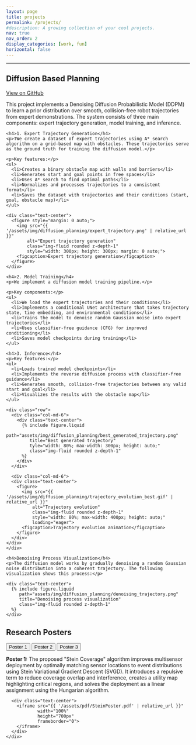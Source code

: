 ```yaml
---
layout: page
title: projects
permalink: /projects/
#description: A growing collection of your cool projects.
nav: true
nav_order: 2
display_categories: [work, fun]
horizontal: false
---
```

---

<h2 class="mt-4">Diffusion Based Planning</h2>

<div class="mb-3">
  <a href="https://github.com/donipologhimire/diffusion_based_planning" class="btn btn-sm btn-outline-primary" target="_blank">
    <i class="fab fa-github mr-1"></i> View on GitHub
  </a>
</div>

<div class="row mt-3">
  <div class="col-12">
    <p>This project implements a Denoising Diffusion Probabilistic Model (DDPM) to learn a prior distribution over smooth, collision-free robot trajectories from expert demonstrations. The system consists of three main components: expert trajectory generation, model training, and inference.</p>
    
    <h4>1. Expert Trajectory Generation</h4>
    <p>TWe create a dataset of expert trajectories using A* search algorithm on a grid-based map with obstacles. These trajectories serve as the ground truth for training the diffusion model.</p>
    
    <p>Key features:</p>
    <ul>
      <li>Creates a binary obstacle map with walls and barriers</li>
      <li>Generates start and goal points in free spaces</li>
      <li>Uses A* search to find optimal paths</li>
      <li>Normalizes and processes trajectories to a consistent format</li>
      <li>Saves the dataset with trajectories and their conditions (start, goal, obstacle map)</li>
    </ul>
    
    <div class="text-center">
      <figure style="margin: 0 auto;">
        <img src="{{ '/assets/img/diffusion_planning/expert_trajectory.png' | relative_url }}" 
            alt="Expert trajectory generation" 
            class="img-fluid rounded z-depth-1"
            style="width: 300px; height: 300px; margin: 0 auto;">
        <figcaption>Expert trajectory generation</figcaption>
      </figure>
    </div>
    
    <h4>2. Model Training</h4>
    <p>We implement a diffusion model training pipeline.</p>
    
    <p>Key components:</p>
    <ul>
      <li>We load the expert trajectories and their conditions</li>
      <li>Implements a conditional UNet architecture that takes trajectory state, time embedding, and environmental conditions</li>
      <li>Trains the model to denoise random Gaussian noise into expert trajectories</li>
      <li>Uses classifier-free guidance (CFG) for improved conditioning</li>
      <li>Saves model checkpoints during training</li>
    </ul>
    
    <h4>3. Inference</h4>
    <p>Key features:</p>
    <ul>
      <li>Loads trained model checkpoints</li>
      <li>Implements the reverse diffusion process with classifier-free guidance</li>
      <li>Generates smooth, collision-free trajectories between any valid start and goal</li>
      <li>Visualizes the results with the obstacle map</li>
    </ul>
    
    <div class="row">
      <div class="col-md-6">
        <div class="text-center">
          {% include figure.liquid 
             path="assets/img/diffusion_planning/best_generated_trajectory.png"
             title="Best generated trajectory" 
             tyle="width: 80%; max-width: 300px; height: auto;"
             class="img-fluid rounded z-depth-1"
          %}
        </div>
      </div>

      <div class="col-md-6">
      <div class="text-center">
        <figure>
          <img src="{{ '/assets/img/diffusion_planning/trajectory_evolution_best.gif' | relative_url }}" 
              alt="Trajectory evolution" 
              class="img-fluid rounded z-depth-1"
              style="width: 80%; max-width: 400px; height: auto;"
              loading="eager">
          <figcaption>Trajectory evolution animation</figcaption>
        </figure>
      </div>
    </div>
    </div>
    
    <h4>Denoising Process Visualization</h4>
    <p>The diffusion model works by gradually denoising a random Gaussian noise distribution into a coherent trajectory. The following visualization shows this process:</p>
    
    <div class="text-center">
      {% include figure.liquid 
         path="assets/img/diffusion_planning/denoising_trajectory.png"
         title="Denoising process visualization" 
         class="img-fluid rounded z-depth-1"
      %}
    </div>
  </div>
</div>

<!-- title -->
<h2 class="mt-4">Research Posters</h2>


<!-- Poster navigation buttons -->
<div class="d-flex justify-content-center mb-3">
  <button class="btn btn-sm btn-primary mx-1" onclick="showPoster('poster1')" id="btn-poster1">Poster 1</button>
  <button class="btn btn-sm btn-outline-primary mx-1" onclick="showPoster('poster2')" id="btn-poster2">Poster 2</button>
  <button class="btn btn-sm btn-outline-primary mx-1" onclick="showPoster('poster3')" id="btn-poster3">Poster 3</button>
</div>

<!-- Poster 1 (Shown by default) -->
<div id="poster1" class="poster-content">
  <div class="row mt-3">
    <div class="col-12">
      <p><strong>Poster 1:</strong> The proposed "Stein Coverage" algorithm improves multisensor deployment by optimally matching sensor locations to event distributions using Stein Variational Gradient Descent (SVGD). It introduces a repulsive term to reduce coverage overlap and interference, creates a utility map highlighting critical regions, and solves the deployment as a linear assignment using the Hungarian algorithm.</p>
      
      <div class="text-center">
        <iframe src="{{ '/assets/pdf/SteinPoster.pdf' | relative_url }}" 
                width="100%" 
                height="700px" 
                frameborder="0">
        </iframe>
      </div>
    </div>
  </div>
</div>

<!-- Poster 2 (Initially Hidden) -->
<div id="poster2" class="poster-content" style="display: none;">
  <div class="row mt-3">
    <div class="col-12">
      <p><strong>Poster 2:</strong> This poster and paper considers a multi-sensor service matching deployment problem over a set of discrete target points that populate a finite flat surface. The service can be event detection among targets using a vision sensor or an acoustic receiver, video surveillance for target monitoring, or providing wireless coverage to the targets. The quality-of-service (QoS) of the sensors is spatially nonuniform and can be anisotropic. The sensors are heterogeneous in the sense that their QoS distribution over their sensing footprint is not the same.</p>
      <p>The objective is to determine the sensor's best deployment position and orientation such that the collective multi-sensor QoS distribution matches the spread of the targets in the environment as closely as possible.</p>
      
      <div class="text-center">
        {% include figure.liquid 
           path="assets/img/ECC2023.jpg"
           title="Multi-sensor service matching deployment" 
           class="img-fluid rounded z-depth-1"
        %}
      </div>
    </div>
  </div>
</div>

<!-- Poster 3 (Initially Hidden) -->
<div id="poster3" class="poster-content" style="display: none;">
  <div class="row mt-3">
    <div class="col-12">
      <p><strong>Poster 3:</strong> This poster presents a pipeline and a framework for distributed deployment and path planning for multiple UAVs with the goal of surveying open surface minefields. We want to use UAVs to help us determine the deformation in the strata of the open surface minefields inorder to predict natural disasters like landslides from causing loss of human life and other resources.</p>
      
      <div class="text-center">
        {% include figure.liquid 
           path="assets/img/NSF_IIT_UCI.jpg"
           title="UAV path planning for minefield surveying" 
           class="img-fluid rounded z-depth-1"
        %}
      </div>
    </div>
  </div>
</div>

<!-- JavaScript to handle poster switching -->
<script>
  function showPoster(posterID) {
    // Hide all posters
    document.querySelectorAll('.poster-content').forEach(function(poster) {
      poster.style.display = 'none';
    });
    
    // Reset all buttons to outline style
    document.querySelectorAll('[id^="btn-poster"]').forEach(function(btn) {
      btn.className = 'btn btn-sm btn-outline-primary mx-1';
    });
    
    // Show selected poster
    document.getElementById(posterID).style.display = 'block';
    
    // Highlight current button
    document.getElementById('btn-' + posterID).className = 'btn btn-sm btn-primary mx-1';
  }
</script>






<h2 class="mt-4">Video Demos</h2>

<!-- Video Demo section -->
<div class="container mt-3">
  <div class="row">
    <!-- Video 1 -->
     <div class="col-md-6 mb-4">
      <div class="card">
        <div class="card-body">
          <h5 class="card-title">Robot Follower using YOLO</h5>
          <div class="embed-responsive embed-responsive-16by9">
            <iframe class="embed-responsive-item" 
                    src="https://www.youtube.com/embed/c7BVYvfMQGg" 
                    allowfullscreen>
            </iframe>
          </div>
          <p class="card-text mt-2">
            We used You only look once (YOLO), a real-time object detector for a tracking problem. The robot tracks the human and follows the human using a simple controller
          </p>
        </div>
      </div>
    </div>
    
    <!-- Video 2 -->
    <div class="col-md-6 mb-4">
  <div class="card">
    <div class="card-body">
      <h5 class="card-title">Robot Teleoperation using Hand Gestures : </h5>
      <div class="embed-responsive embed-responsive-16by9">
        <iframe class="embed-responsive-item" 
                src="https://www.youtube.com/embed/63KGr5Yohog" 
                allowfullscreen>
        </iframe>
      </div>
      <p class="card-text mt-2">
        We propose to classify simple Human Hand Gestures (Go, Right, Left) using Ultra-Wide Band(UWB) sensor data. This project integrates machine learning techniques for potential robotic applications
      </p>
    </div>
  </div>
</div>
  </div>

  <div class="row">
    <!-- Video 3 -->
    <div class="col-md-6 mb-4">
      <div class="card">
        <div class="card-body">
          <h5 class="card-title">YouTube Demo</h5>
          <div class="embed-responsive embed-responsive-16by9">
            <iframe class="embed-responsive-item" 
                    src="https://www.youtube.com/embed/DV956ZV1Nyk" 
                    allowfullscreen>
            </iframe>
          </div>
          <p class="card-text mt-2">
            YouTube demonstration of our research results.
          </p>
        </div>
      </div>
    </div>
    
    
  </div>
</div>

<div class="projects">





<div class="projects">

